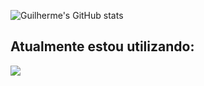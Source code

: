 ![Guilherme's GitHub stats](https://github-readme-stats.vercel.app/api?username=GuilhermeTamanini&show_icons=true&theme=radical)
<div> 
<h2>Atualmente estou utilizando:</h2>
  <a href="https://skillicons.dev">
    <img src="https://skillicons.dev/icons?i=php,java,react,mysql,javascript,git,postgres,dart,flutter" />
  </a>
</div>
